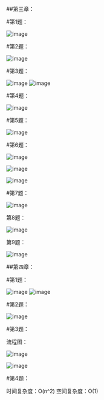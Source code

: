 ##第三章：

#第1题：

![image](https://github.com/litterqi/Introduction-to-data-science-and-engineering/assets/123362884/ea8fc20c-8214-4469-bf63-d00fa0285e0b)

#第2题：

![image](https://github.com/litterqi/Introduction-to-data-science-and-engineering/assets/123362884/48e561fb-fdd5-4d57-b005-af50ec86865f)

#第3题：

![image](https://github.com/litterqi/Introduction-to-data-science-and-engineering/assets/123362884/de14df84-c967-4da8-b040-fc994bab6e02)
![image](https://github.com/litterqi/Introduction-to-data-science-and-engineering/assets/123362884/1683c3e4-df29-4ae1-b719-46ed50b05190)

#第4题：

![image](https://github.com/litterqi/Introduction-to-data-science-and-engineering/assets/123362884/4854c622-22ae-4fda-9316-afbd3b601f3c)

#第5题：

![image](https://github.com/litterqi/Introduction-to-data-science-and-engineering/assets/123362884/406df990-d1b8-4877-b48d-9a8f088c47cf)

#第6题：

![image](https://github.com/litterqi/Introduction-to-data-science-and-engineering/assets/123362884/633ced8b-4224-48fb-8a31-e9f60e3363d9)

![image](https://github.com/litterqi/Introduction-to-data-science-and-engineering/assets/123362884/a612d010-c484-4ab1-99cb-45319601f9f0)

![image](https://github.com/litterqi/Introduction-to-data-science-and-engineering/assets/123362884/0191e72d-73d1-4e9e-ab62-f839f3c1da26)

#第7题：

![image](https://github.com/litterqi/Introduction-to-data-science-and-engineering/assets/123362884/830ef9a2-faac-4fbf-a5d6-8fe582777cc0)

第8题：

![image](https://github.com/litterqi/Introduction-to-data-science-and-engineering/assets/123362884/4156c28a-bf30-478a-b1d2-3d45e0d89181)

第9题：

![image](https://github.com/litterqi/Introduction-to-data-science-and-engineering/assets/123362884/529d7950-a978-4bdf-a0c1-5540fd1d0037)

##第四章：

#第1题：

![image](https://github.com/litterqi/Introduction-to-data-science-and-engineering/assets/123362884/5a87f593-8661-423f-a95a-c7670ddd72f4)
![image](https://github.com/litterqi/Introduction-to-data-science-and-engineering/assets/123362884/145118cd-a936-413f-88f0-6b37bd670576)

#第2题：

![image](https://github.com/litterqi/Introduction-to-data-science-and-engineering/assets/123362884/60a4c903-6aaa-452c-b444-c05915cc5cf8)

#第3题：

流程图：

![image](https://github.com/litterqi/Introduction-to-data-science-and-engineering/assets/123362884/09e9c157-09ac-495c-9055-0914dbb53335)

![image](https://github.com/litterqi/Introduction-to-data-science-and-engineering/assets/123362884/56aaef8e-5646-4bc0-a97a-add61c5f588e)

#第4题：

时间复杂度：O(n^2) 空间复杂度：O(1)
